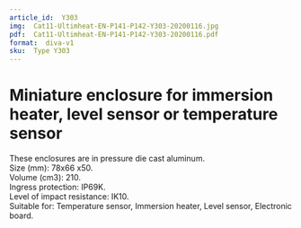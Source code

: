 ```yaml
---
article_id:  Y303
img:  Cat11-Ultimheat-EN-P141-P142-Y303-20200116.jpg
pdf:  Cat11-Ultimheat-EN-P141-P142-Y303-20200116.pdf
format:  diva-v1
sku:  Type Y303
---
```


# Miniature enclosure for immersion heater, level sensor or temperature sensor

These enclosures are in pressure die cast aluminum.  
Size (mm): 78x66 x50.  
Volume (cm3): 210.  
Ingress protection: IP69K.  
Level of impact resistance: IK10.  
Suitable for: Temperature sensor, Immersion heater, Level sensor, Electronic board.  

